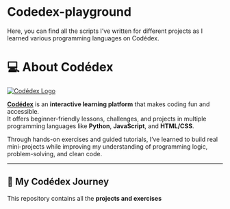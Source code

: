 # Codedex-playground
Here, you can find all the scripts I’ve written for different projects as I learned various programming languages on Codédex.

# 💻 About Codédex

[![Codédex Logo](https://www.codedex.io/images/logo.svg)](https://www.codedex.io)

[**Codédex**](https://www.codedex.io/) is an **interactive learning platform** that makes coding fun and accessible.  
It offers beginner-friendly lessons, challenges, and projects in multiple programming languages like **Python**, **JavaScript**, and **HTML/CSS**.

Through hands-on exercises and guided tutorials, I’ve learned to build real mini-projects while improving my understanding of programming logic, problem-solving, and clean code.

---

## 🚀 My Codédex Journey

This repository contains all the **projects and exercises**

